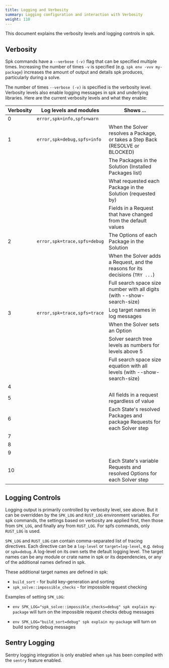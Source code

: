 ```yaml
---
title: Logging and Verbosity
summary: Logging configuration and interaction with Verbosity
weight: 110
---
```


This document explains the verbosity levels and logging controls in spk.

## Verbosity

Spk commands have a `--verbose (-v)` flag that can be specified multiple times. Increasing the number of times `-v` is specified (e.g. `spk env -vvv my-package`) increases the amount of output and details spk produces, particularly during a solve.

The number of times `--verbose (-v)` is specified is the verbosity level. Verbosity levels also enable logging messages in spk and underlying libraries. Here are the current verbosity levels and what they enable:

| Verbosity | Log levels and modules         | Shows ...                                                                     |
| --------- | ------------------------------ | ----------------------------------------------------------------------------- |
| 0         | `error,spk=info,spfs=warn`     |                                                                               |
| 1         | `error,spk=debug,spfs=info`    | When the Solver resolves a Package, or takes a Step Back (RESOLVE or BLOCKED) |
|           |                                | The Packages in the Solution (Installed Packages list)                        |
|           |                                | What requested each Package in the Solution (requested by)                    |
|           |                                | Fields in a Request that have changed from the default values                 |
| 2         | `error,spk=trace,spfs=debug`   | The Options of each Package in the Solution                                   |
|           |                                | When the Solver adds a Request, and the reasons for its decisions (`TRY ...`) |
|           |                                | Full search space size number with all digits (with --show-search-size)       |
| 3         | `error,spk=trace,spfs=trace`   | Log target names in log messages                                              |
|           |                                | When the Solver sets an Option                                                |
|           |                                | Solver search tree levels as numbers for levels above 5                       |
|           |                                | Full search space size equation with all levels (with --show-search-size)     |
| 4         |                                |                                                                               |
| 5         |                                | All fields in a request regardless of value                                   |
| 6         |                                | Each State's resolved Packages and package Requests for each Solver step      |
| 7         |                                |                                                                               |
| 8         |                                |                                                                               |
| 9         |                                |                                                                               |
| 10        |                                | Each State's variable Requests and resolved Options for each Solver step      |


## Logging Controls

Logging output is primarily controlled by verbosity level, see above. But it can be overridden by the `SPK_LOG` and `RUST_LOG` environment variables. For spk commands, the settings based on verbosity are applied first, then those from `SPK_LOG`, and finally any from `RUST_LOG`. For spfs commands, only `RUST_LOG` is used.

`SPK_LOG` and `RUST_LOG` can contain comma-separated list of tracing directives. Each directive can be a `log-level` or `target=log-level`, e.g. `debug` or `spk=debug`. A log-level on its own sets the default logging level. The target names can be any module or crate name in spk or its dependencies, or any of the additional names defined in spk.

These additional target names are defined in spk:
- `build_sort` - for build key-generation and sorting
- `spk_solve::impossible_checks` - for impossible request checking


Examples of setting `SPK_LOG`:
- `env SPK_LOG="spk_solve::impossible_checks=debug" spk explain my-package` will turn on the impossible request checks debug messages

- `env SPK_LOG="build_sort=debug" spk explain my-package` will turn on build sorting debug messages


## Sentry Logging

Sentry logging integration is only enabled when `spk` has been compiled with the `sentry` feature enabled.


